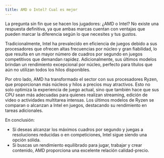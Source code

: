 ```yaml
---
title: AMD o Intel? Cual es mejor
---
```



La pregunta sin fin que se hacen los jugadores: ¿AMD o Intel? No existe una respuesta definitiva, ya que ambas marcas cuentan con ventajas que pueden marcar la diferencia según lo que necesites y tus gustos. 

Tradicionalmente, Intel ha prevalecido en eficiencia de juegos debido a sus procesadores que ofrecen altas frecuencias por núcleo y gran fiabilidad, lo que resulta en un mayor número de cuadros por segundo en juegos competitivos que demandan rapidez.  Adicionalmente, sus últimos modelos brindan un rendimiento excepcional por núcleo, perfecto para títulos que aún no utilizan todos los hilos disponibles. 

Por otro lado, AMD ha transformado el sector con sus procesadores Ryzen, que proporcionan más núcleos y hilos a precios muy atractivos.  Esto no solo optimiza la experiencia de juego actual, sino que también hace que sus CPU sean más adecuadas para quienes realizan streaming, edición de video o actividades multitarea intensas.  Los últimos modelos de Ryzen se comparan o alcanzan a Intel en juegos, destacando su rendimiento en tareas adicionales. 

En conclusión:
- Si deseas alcanzar los máximos cuadros por segundo y juegas a resoluciones reducidas o en competiciones, Intel sigue siendo una opción sólida. 
- Si buscas un rendimiento equilibrado para jugar, trabajar y crear contenido, AMD proporciona una excelente relación calidad-precio. 